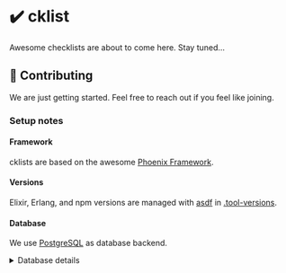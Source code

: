 # ✔️ cklist

Awesome checklists are about to come here. Stay tuned...

## 🤝 Contributing

We are just getting started. Feel free to reach out if you feel like joining.

### Setup notes

#### Framework

cklists are based on the awesome [Phoenix Framework](https://www.phoenixframework.org/).

#### Versions

Elixir, Erlang, and npm versions are managed with [asdf](https://asdf-vm.com/) in [.tool-versions](.tool-versions).

#### Database

We use [PostgreSQL](https://www.postgresql.org/) as database backend.

<details>
<summary>Database details</summary>

Phoenix' authentication system makes use of the `citext` extension of PostgreSQL. If DB migration complains about missing the `citext` extension, try search for and installing the `postgres-contrib` package.

Database secrets can be stored in `.env`-style configuration. This is useful for both, local development and deployments. To override the database configuration, put the following contents

```none
DATABASE_URL="ecto://cklist:cklist@localhost/cklist_dev"
TEST_DATABASE_URL="ecto://cklist:cklist@localhost/cklist_test"
```

in a file `envs/.env` and adapt the defaults to your liking.
</details>
